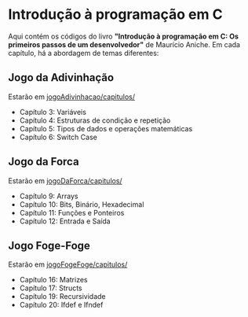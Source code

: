 # Introdução à programação em C 

Aqui contém os códigos do livro **"Introdução à programação em C: Os primeiros passos de um desenvolvedor"** de Maurício Aniche. Em cada capítulo, há a abordagem de temas diferentes:

## Jogo da Adivinhação
Estarão em [jogoAdivinhacao/capitulos/](https://github.com/IsadoraVanco/LivroIntroaC/tree/main/jogoAdivinhacao/capitulos)

* Capítulo 3: Variáveis
* Capítulo 4: Estruturas de condição e repetição
* Capítulo 5: Tipos de dados e operações matemáticas
* Capítulo 6: Switch Case 

## Jogo da Forca
Estarão em [jogoDaForca/capitulos/](https://github.com/IsadoraVanco/LivroIntroaC/tree/main/jogoDaForca/capitulos)

* Capítulo 9: Arrays
* Capítulo 10: Bits, Binário, Hexadecimal
* Capítulo 11: Funções e Ponteiros
* Capítulo 12: Entrada e Saída

## Jogo Foge-Foge
Estarão em [jogoFogeFoge/capitulos/](https://github.com/IsadoraVanco/LivroIntroaC/tree/main/jogoFogeFoge/capitulos)

* Capítulo 16: Matrizes
* Capítulo 17: Structs
* Capítulo 19: Recursividade
* Capítulo 20: Ifdef e Ifndef
